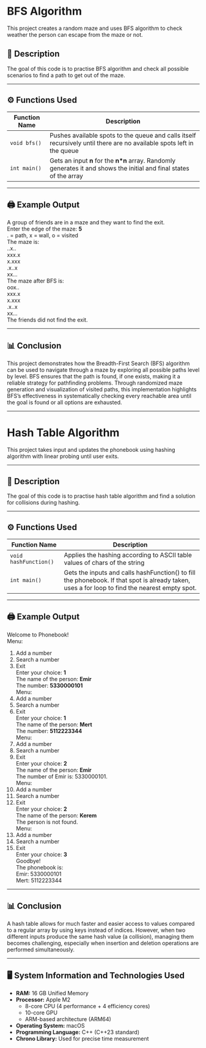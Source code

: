 # BFS Algorithm

This project creates a random maze and uses BFS algorithm to check weather the person can escape from the maze or not.

## 📌 Description

The goal of this code is to practise BFS algorithm and check all possible scenarios to find a path to get out of the maze.


---

## ⚙️ Functions Used

| Function Name             | Description                                                                                                           |
|---------------------------|-----------------------------------------------------------------------------------------------------------------------|
| `void bfs()`              | Pushes available spots to the queue and calls itself recursively until there are no available spots left in the queue |
| `int main()`              | Gets an input **n** for the **n*n** array. Randomly generates it and shows the initial and final states of the array  |


---

## 🖨️ Example Output

A group of friends are in a maze and they want to find the exit.  
Enter the edge of the maze: **5**  
. = path, x = wall, o = visited  
The maze is:   
..x..  
xxx.x  
x.xxx  
.x..x  
xx...  
The maze after BFS is:  
oox..  
xxx.x  
x.xxx  
.x..x  
xx...  
The friends did not find the exit.  
 

---

## 📊 Conclusion

This project demonstrates how the Breadth-First Search (BFS) algorithm can be used to navigate through a maze by exploring all possible paths level by level. BFS ensures that the path is found, if one exists, making it a reliable strategy for pathfinding problems. Through randomized maze generation and visualization of visited paths, this implementation highlights BFS’s effectiveness in systematically checking every reachable area until the goal is found or all options are exhausted.

---

# Hash Table Algorithm

This project takes input and updates the phonebook using hashing algorithm with linear probing until user exits.

---

## 📌 Description

The goal of this code is to practise hash table algorithm and find a solution for collisions during hashing.

---

## ⚙️ Functions Used

| Function Name             | Description                                                                                                                                      |
|---------------------------|--------------------------------------------------------------------------------------------------------------------------------------------------|
| `void hashFunction()`     | Applies the hashing according to ASCII table values of chars of the string                                                                       |
| `int main()`              | Gets the inputs and calls hashFunction() to fill the phonebook. If that spot is already taken, uses a for loop to find the nearest empty spot.   |


---

## 🖨️ Example Output

Welcome to Phonebook!  
Menu:   
1. Add a number  
2. Search a number  
3. Exit  
Enter your choice: **1**  
The name of the person: **Emir**  
The number: **5330000101**  
Menu:   
1. Add a number  
2. Search a number  
3. Exit  
Enter your choice: **1**  
The name of the person: **Mert**  
The number: **5112223344**  
Menu:   
1. Add a number  
2. Search a number  
3. Exit  
Enter your choice: **2**  
The name of the person: **Emir**  
The number of Emir is: 5330000101.  
Menu:   
1. Add a number  
2. Search a number  
3. Exit  
Enter your choice: **2**  
The name of the person: **Kerem**  
The person is not found.  
Menu:   
1. Add a number  
2. Search a number  
3. Exit  
Enter your choice: **3**  
Goodbye!  
The phonebook is:   
Emir: 5330000101  
Mert: 5112223344  

---

## 📊 Conclusion

A hash table allows for much faster and easier access to values compared to a regular array by using keys instead of indices. However, when two different inputs produce the same hash value (a collision), managing them becomes challenging, especially when insertion and deletion operations are performed simultaneously.


---

## 🖥️ System Information and Technologies Used

- **RAM:** 16 GB Unified Memory  
- **Processor:** Apple M2  
  - 8-core CPU (4 performance + 4 efficiency cores)  
  - 10-core GPU  
  - ARM-based architecture (ARM64)  
- **Operating System:** macOS
- **Programming Language:** C++ (C++23 standard)
- **Chrono Library:** Used for precise time measurement

